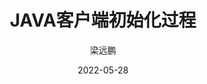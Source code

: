 ---
layout:     post 
slug:      "bk-client-java-init-process"
title:      "JAVA客户端初始化过程"
subtitle:   ""
description: ""
date:       2022-05-28
author:     "梁远鹏"
image: "https://res.cloudinary.com/lyp/image/upload/v1612709780/hugo/blog.github.io/pexels-matt-hardy-2568001.jpg"
published: true
tags:
    - java 
    - pulsar
    - bookkeeper
categories: [ TECH ]
---    